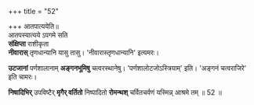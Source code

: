 +++
title = "52"

+++
आतपात्ययेति॥  
आतपस्यात्यये ऽपगमे सति  
**संक्षिप्ता** राशीकृता  
**नीवारास्** तृणधान्यानि यासु तासु। 'नीवारास्तृणधान्यानि' इत्यमरः। 

**उटजानां** पर्णशालानाम् **अङ्गनभूमिषु** चत्वरस्थानेषु। 'पर्णशालोटजोऽस्त्रियाम्' इति। 'अङ्गनं चत्वराजिरे' इति चामरः। 

**निषादिभिर्** उपविष्टैर् **मृगैर् वर्तितो** निष्पादितो **रोमन्थश्** चर्वितचर्वणं यस्मिन्न् आश्रमे तम् ॥ 52 ॥